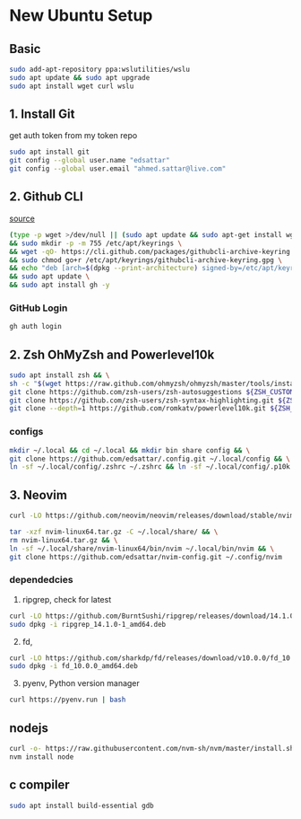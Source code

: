 # New Ubuntu Setup
## Basic

```sh
sudo add-apt-repository ppa:wslutilities/wslu
sudo apt update && sudo apt upgrade
sudo apt install wget curl wslu
```


## 1. Install Git
get auth token from my token repo

```sh
sudo apt install git
git config --global user.name "edsattar"
git config --global user.email "ahmed.sattar@live.com"
```

## 2. Github CLI
[source](https://github.com/cli/cli/blob/trunk/docs/install_linux.md#debian-ubuntu-linux-raspberry-pi-os-apt)
```sh
(type -p wget >/dev/null || (sudo apt update && sudo apt-get install wget -y)) \
&& sudo mkdir -p -m 755 /etc/apt/keyrings \
&& wget -qO- https://cli.github.com/packages/githubcli-archive-keyring.gpg | sudo tee /etc/apt/keyrings/githubcli-archive-keyring.gpg > /dev/null \
&& sudo chmod go+r /etc/apt/keyrings/githubcli-archive-keyring.gpg \
&& echo "deb [arch=$(dpkg --print-architecture) signed-by=/etc/apt/keyrings/githubcli-archive-keyring.gpg] https://cli.github.com/packages stable main" | sudo tee /etc/apt/sources.list.d/github-cli.list > /dev/null \
&& sudo apt update \
&& sudo apt install gh -y
```

### GitHub Login
```sh
gh auth login
```

## 2. Zsh OhMyZsh and Powerlevel10k

```sh
sudo apt install zsh && \
sh -c "$(wget https://raw.github.com/ohmyzsh/ohmyzsh/master/tools/install.sh -O -)" && \
git clone https://github.com/zsh-users/zsh-autosuggestions ${ZSH_CUSTOM:-~/.oh-my-zsh/custom}/plugins/zsh-autosuggestions && \
git clone https://github.com/zsh-users/zsh-syntax-highlighting.git ${ZSH_CUSTOM:-~/.oh-my-zsh/custom}/plugins/zsh-syntax-highlighting && \
git clone --depth=1 https://github.com/romkatv/powerlevel10k.git ${ZSH_CUSTOM:-$HOME/.oh-my-zsh/custom}/themes/powerlevel10k
```
### configs

```sh
mkdir ~/.local && cd ~/.local && mkdir bin share config && \
git clone https://github.com/edsattar/.config.git ~/.local/config && \
ln -sf ~/.local/config/.zshrc ~/.zshrc && ln -sf ~/.local/config/.p10k.zsh ~/.p10k.zsh
```
## 3. Neovim

```sh
curl -LO https://github.com/neovim/neovim/releases/download/stable/nvim-linux64.tar.gz
```
```sh
tar -xzf nvim-linux64.tar.gz -C ~/.local/share/ && \
rm nvim-linux64.tar.gz && \
ln -sf ~/.local/share/nvim-linux64/bin/nvim ~/.local/bin/nvim && \
git clone https://github.com/edsattar/nvim-config.git ~/.config/nvim
```
### dependedcies
1. ripgrep, check for latest
```sh
curl -LO https://github.com/BurntSushi/ripgrep/releases/download/14.1.0/ripgrep_14.1.0-1_amd64.deb
sudo dpkg -i ripgrep_14.1.0-1_amd64.deb
```
2. fd,
```sh
curl -LO https://github.com/sharkdp/fd/releases/download/v10.0.0/fd_10.0.0_amd64.deb
sudo dpkg -i fd_10.0.0_amd64.deb
```
3. pyenv, Python version manager
```sh
curl https://pyenv.run | bash
```

## nodejs

```sh
curl -o- https://raw.githubusercontent.com/nvm-sh/nvm/master/install.sh | bash
nvm install node
```

## c compiler

```sh
sudo apt install build-essential gdb
```


